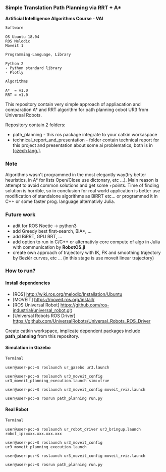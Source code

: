 ### Simple Translation Path Planning via RRT + A*

**Artificial Intelligence Algorithms Course - VAI**

```javascript
Software
```
```
OS Ubuntu 18.04
ROS Melodic
Moveit 1
```
```javascript
Programming-Language, Library
```
```
Python 2
- Python standard library
- Plotly
```

```javascript
Algorithms
```
```
A*  = v1.0
RRT = v1.0
```

This repository contain very simple approach of appliacation and comparation A* and RRT algorithm for path planning cobot UR3 from Universal Robots.

Repository contain 2 folders:

* path_planning - this ros package integrate to your catkin workaspace
* technical_report_and_presentation - folder contain technical report for this project and presentation about some ai problematics, both is in [[czech lang.]](https://en.wikipedia.org/wiki/Czech_language).

### Note
Algorithms wasn't programmed in the most elegantly way(try better heuristics, in A* for lists Open/Close use dictonary, etc ...). Main reason is attempt to avoid common solutions and get some +points.
Time of finding solution is horrible, so in conclusion for real world application is better use modification of standalone algorithms as BiRRT etc... or programmed it in C++ or some faster prog. language alternativly Julia.

### Future work

* adit for ROS Noetic -> python3
* add Greedy best first-search, BiA*, ...
* add BiRRT, GPU RRT, ...
* add option to run in C/C++ or alternativly core compute of algo in Julia with communication by **RobotOS.jl**
* create own approach of trajectory with IK, FK and smoothing trajectory by Beziér curves, etc ... (in this stage is use moveit linear trajectory)

### How to run?
#### Install dependencies
* [ROS] http://wiki.ros.org/melodic/Installation/Ubuntu
* [MOVEIT] https://moveit.ros.org/install/
* [ROS Universal Robot] https://github.com/ros-industrial/universal_robot.git
* [Universal Robots ROS Driver] https://github.com/UniversalRobots/Universal_Robots_ROS_Driver

Create catkin workspace, implicate dependent packages include **path_planning** from this repository.

#### Simulation in Gazebo
```javascript
Terminal
```
```console
user@user-pc:~$ roslaunch ur_gazebo ur3.launch
```
```console
user@user-pc:~$ roslaunch ur3_moveit_config ur3_moveit_planning_execution.launch sim:=true
```
```console
user@user-pc:~$ roslaunch ur3_moveit_config moveit_rviz.launch
```
```console
user@user-pc:~$ rosrun path_planning run.py
```
#### Real Robot
```javascript
Terminal
```
```console
user@user-pc:~$ roslaunch ur_robot_driver ur3_bringup.launch robot_ip:=xxx.xxx.xxx.xxx
```
```console
user@user-pc:~$ roslaunch ur3_moveit_config ur3_moveit_planning_execution.launch
```
```console
user@user-pc:~$ roslaunch ur3_moveit_config moveit_rviz.launch
```
```console
user@user-pc:~$ rosrun path_planning run.py
```
